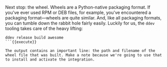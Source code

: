 Next stop: the wheel. Wheels are a Python-native packaging format. If you've ever used RPM or DEB files, for example, you've encountered a packaging format—wheels are quite similar. And, like all packaging formats, you can tumble down the rabbit hole fairly easily. Luckily for us, the `ddev` tooling takes care of the heavy lifting:
```
ddev release build awesome
```{{execute}}

The output contains an important line: the path and filename of the wheel file that was built. Make a note because we're going to use that to install and activate the integration.
